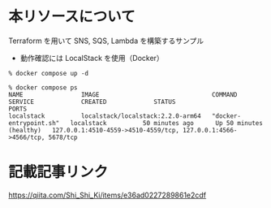 # 本リソースについて

Terraform を用いて SNS, SQS, Lambda を構築するサンプル

- 動作確認には LocalStack を使用（Docker）

```
% docker compose up -d

% docker compose ps
NAME                IMAGE                               COMMAND                  SERVICE             CREATED             STATUS                    PORTS
localstack          localstack/localstack:2.2.0-arm64   "docker-entrypoint.sh"   localstack          50 minutes ago      Up 50 minutes (healthy)   127.0.0.1:4510-4559->4510-4559/tcp, 127.0.0.1:4566->4566/tcp, 5678/tcp
```

# 記載記事リンク

https://qiita.com/Shi_Shi_Ki/items/e36ad0227289861e2cdf
